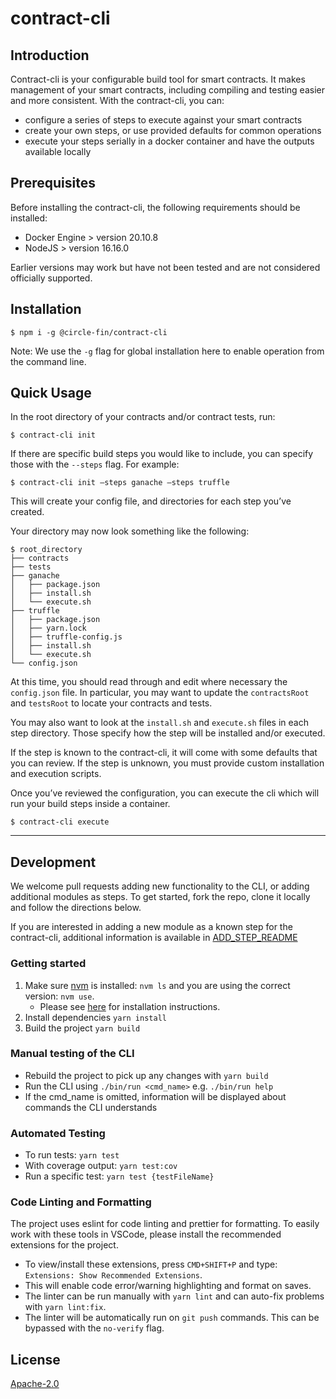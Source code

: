 # contract-cli

## Introduction

Contract-cli is your configurable build tool for smart contracts. It makes management of your smart contracts, including compiling and testing easier and more consistent. With the contract-cli, you can:

- configure a series of steps to execute against your smart contracts
- create your own steps, or use provided defaults for common operations
- execute your steps serially in a docker container and have the outputs available locally

## Prerequisites

Before installing the contract-cli, the following requirements should be installed:

- Docker Engine > version 20.10.8
- NodeJS > version 16.16.0

Earlier versions may work but have not been tested and are not considered officially supported.

## Installation

```
$ npm i -g @circle-fin/contract-cli
```

Note: We use the `-g` flag for global installation here to enable operation from the command line.

## Quick Usage

In the root directory of your contracts and/or contract tests, run:

```
$ contract-cli init
```

If there are specific build steps you would like to include, you can specify those with the `--steps` flag. For example:

```
$ contract-cli init –steps ganache –steps truffle
```

This will create your config file, and directories for each step you’ve created.

Your directory may now look something like the following:

```
$ root_directory
├── contracts
├── tests
├── ganache
│   ├── package.json
│   ├── install.sh
│   └── execute.sh
├── truffle
│   ├── package.json
│   ├── yarn.lock
│   ├── truffle-config.js
│   ├── install.sh
│   └── execute.sh
└── config.json
```

At this time, you should read through and edit where necessary the `config.json` file. In particular, you may want to update the `contractsRoot` and `testsRoot` to locate your contracts and tests.

You may also want to look at the `install.sh` and `execute.sh` files in each step directory. Those specify how the step will be installed and/or executed.

If the step is known to the contract-cli, it will come with some defaults that you can review. If the step is unknown, you must provide custom installation and execution scripts.

Once you’ve reviewed the configuration, you can execute the cli which will run your build steps inside a container.

```
$ contract-cli execute
```

---

## Development

We welcome pull requests adding new functionality to the CLI, or adding additional modules as steps. To get started, fork the repo, clone it locally and follow the directions below.

If you are interested in adding a new module as a known step for the contract-cli, additional information is available in [ADD_STEP_README](./docs/ADD_STEP_README.md)

### Getting started

1. Make sure [nvm](https://github.com/nvm-sh/nvm) is installed: `nvm ls` and you are using the correct version: `nvm use`.
   - Please see [here](https://github.com/nvm-sh/nvm#installing-and-updating) for installation instructions.
2. Install dependencies `yarn install`
3. Build the project `yarn build`

### Manual testing of the CLI

- Rebuild the project to pick up any changes with `yarn build`
- Run the CLI using `./bin/run <cmd_name>` e.g. `./bin/run help`
- If the cmd_name is omitted, information will be displayed about commands the CLI understands

### Automated Testing

- To run tests: `yarn test`
- With coverage output: `yarn test:cov`
- Run a specific test: `yarn test {testFileName}`

### Code Linting and Formatting

The project uses eslint for code linting and prettier for formatting. To easily work with these tools in VSCode, please install
the recommended extensions for the project.

- To view/install these extensions, press `CMD+SHIFT+P` and type: `Extensions: Show Recommended Extensions`.
- This will enable code error/warning highlighting and format on saves.
- The linter can be run manually with `yarn lint` and can auto-fix problems with `yarn lint:fix`.
- The linter will be automatically run on `git push` commands. This can be bypassed with the `no-verify` flag.

## License

[Apache-2.0](./LICENSE)
